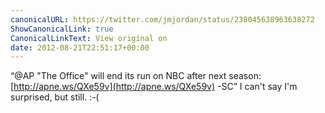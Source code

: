 ```yaml
---
canonicalURL: https://twitter.com/jmjordan/status/238045638963638272
ShowCanonicalLink: true
CanonicalLinkText: View original on
date: 2012-08-21T22:51:17+00:00
---
```

“@AP "The Office" will end its run on NBC after next season: [http://apne.ws/QXe59v](http://apne.ws/QXe59v) -SC” I can't say I'm surprised, but still. :-(